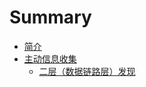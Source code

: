 # Summary

* [简介](README.md)
* [主动信息收集](er-ci-fa-xian.md)
  * [二层（数据链路层）发现](er-ci-fa-xian/er-ceng-ff08-shu-ju-lian-lu-ceng-ff09-fa-xian.md)

